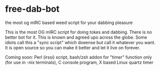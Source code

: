 # free-dab-bot
the most og mIRC based weed script for your dabbing pleasure

This is the most OG mIRC script for doing tokes and dabbing. There is no better bot for it. This is known and agreed upo across the globe. Some idiots call this a "sync script" which doeense but call it whatever you want. It is open source so you can make it better and let it live on forever.

Coming soon: Perl (irssi) script, bash/zsh addon for "timer" function only (for use in -nix terminals), C console program, X based Linux quartz timer
